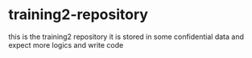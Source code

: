 # training2-repository
this is the training2 repository
it is stored in some confidential data
and expect more logics 
and write code 
